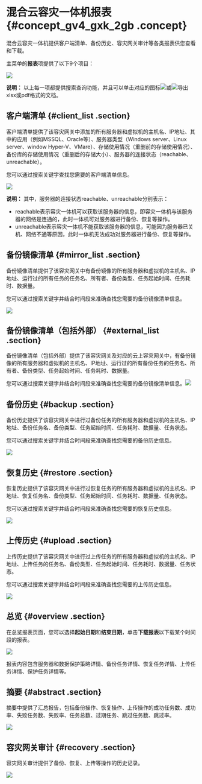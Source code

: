 # 混合云容灾一体机报表 {#concept_gv4_gxk_2gb .concept}

混合云容灾一体机提供客户端清单、备份历史、容灾网关审计等各类报表供您查看和下载。

主菜单的**报表**项提供了以下9个项目：

![](http://static-aliyun-doc.oss-cn-hangzhou.aliyuncs.com/assets/img/64172/154528900634667_zh-CN.png)

**说明：** 以上每一项都提供搜索查询功能，并且可以单击对应的图标![](http://static-aliyun-doc.oss-cn-hangzhou.aliyuncs.com/assets/img/64172/154528900634712_zh-CN.jpg)或![](http://static-aliyun-doc.oss-cn-hangzhou.aliyuncs.com/assets/img/64172/154528900634713_zh-CN.jpg)导出xlsx或pdf格式的文档。

## 客户端清单 {#client_list .section}

客户端清单提供了该容灾网关中添加的所有服务器和虚拟机的主机名、IP地址、其中的应用（例如MSSQL、Oracle等）、服务器类型（Windows server、Linux server、window Hyper-V、VMare）、存储使用情况（重删前的存储使用情况）、备份库的存储使用情况（重删后的存储大小）、服务器的连接状态（reachable、unreachable）。

您可以通过搜索关键字查找您需要的客户端清单信息。

![](http://static-aliyun-doc.oss-cn-hangzhou.aliyuncs.com/assets/img/64172/154528900634669_zh-CN.png)

**说明：** 其中，服务器的连接状态reachable、unreachable分别表示：

-   reachable表示容灾一体机可以获取该服务器的信息，即容灾一体机与该服务器的网络是连通的，此时一体机可对服务器进行备份、恢复等操作。
-   unreachable表示容灾一体机不能获取该服务器的信息，可能因为服务器已关机、网络不通等原因，此时一体机无法成功对服务器进行备份、恢复等操作。

## 备份镜像清单 {#mirror_list .section}

备份镜像清单提供了该容灾网关中有备份镜像的所有服务器和虚拟机的主机名、IP地址、运行过的所有任务的任务名、所有者、备份类型、任务起始时间、任务耗时、数据量。

您可以通过搜索关键字并结合时间段来准确查找您需要的备份镜像清单信息。

![](http://static-aliyun-doc.oss-cn-hangzhou.aliyuncs.com/assets/img/64172/154528900634678_zh-CN.png)

## 备份镜像清单（包括外部） {#external_list .section}

备份镜像清单（包括外部）提供了该容灾网关及对应的云上容灾网关中，有备份镜像的所有服务器和虚拟机的主机名、IP地址、运行过的所有备份任务的任务名、所有者、备份类型、任务起始时间、任务耗时、数据量。

您可以通过搜索关键字并结合时间段来准确查找您需要的备份镜像清单信息。![](http://static-aliyun-doc.oss-cn-hangzhou.aliyuncs.com/assets/img/64172/154528900734691_zh-CN.png)

## 备份历史 {#backup .section}

备份历史提供了该容灾网关中进行过备份任务的所有服务器和虚拟机的主机名、IP地址、备份任务名、备份类型、任务起始时间、任务耗时、数据量、任务状态。

您可以通过搜索关键字并结合时间段来准确查找您需要的备份历史信息。

![](http://static-aliyun-doc.oss-cn-hangzhou.aliyuncs.com/assets/img/64172/154528900734692_zh-CN.png)

## 恢复历史 {#restore .section}

恢复历史提供了该容灾网关中进行过恢复任务的所有服务器和虚拟机的主机名、IP地址、恢复任务名、备份类型、任务起始时间、任务耗时、数据量、任务状态。

您可以通过搜索关键字并结合时间段来准确查找您需要的恢复历史信息。

![](http://static-aliyun-doc.oss-cn-hangzhou.aliyuncs.com/assets/img/64172/154528900734694_zh-CN.png)

## 上传历史 {#upload .section}

上传历史提供了该容灾网关中进行过上传任务的所有服务器和虚拟机的主机名、IP地址、上传任务的任务名、备份类型、任务起始时间、任务耗时、数据量、任务状态。

您可以通过搜索关键字并结合时间段来准确查找您需要的上传历史信息。

![](http://static-aliyun-doc.oss-cn-hangzhou.aliyuncs.com/assets/img/64172/154528900734700_zh-CN.png)

## 总览 {#overview .section}

在总览报表页面，您可以选择**起始日期**和**结束日期**，单击**下载报表**以下载某个时间段的报表。

![](http://static-aliyun-doc.oss-cn-hangzhou.aliyuncs.com/assets/img/64172/154528900734704_zh-CN.png)

报表内容包含服务器和数据保护策略详情、备份任务详情、恢复任务详情、上传任务详情、保护任务详情等。

## 摘要 {#abstract .section}

摘要中提供了汇总报告，包括备份操作、恢复操作、上传操作的成功任务数、成功率、失败任务数、失败率、任务总数、过期任务、跳过任务数、跳过率。

![](http://static-aliyun-doc.oss-cn-hangzhou.aliyuncs.com/assets/img/64172/154528900734706_zh-CN.png)

## 容灾网关审计 {#recovery .section}

容灾网关审计提供了备份、恢复、上传等操作的历史记录。

![](http://static-aliyun-doc.oss-cn-hangzhou.aliyuncs.com/assets/img/64172/154528900734709_zh-CN.png)

